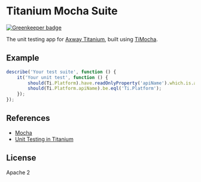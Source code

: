 # Titanium Mocha Suite

[![Greenkeeper badge](https://badges.greenkeeper.io/appcelerator/titanium-mobile-mocha-suite.svg)](https://greenkeeper.io/)

The unit testing app for [Axway Titanium](https://github.com/appcelerator/titanium_mobile), built using [TiMocha](https://github.com/tonylukasavage/ti-mocha).

## Example

```js
describe('Your test suite', function () {
	it('Your unit test', function () {
		should(Ti.Platform).have.readOnlyProperty('apiName').which.is.a.String();
		should(Ti.Platform.apiName).be.eql('Ti.Platform');
	});
});
```

## References

- [Mocha](https://github.com/mochajs/mocha)
- [Unit Testing in Titanium](https://github.com/appcelerator/titanium_mobile/#unit-tests)

## License

Apache 2
